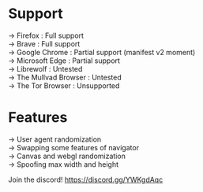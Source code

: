 # Support
-> Firefox : Full support      
-> Brave : Full support      
-> Google Chrome : Partial support (manifest v2 moment)      
-> Microsoft Edge : Partial support     
-> Librewolf : Untested      
-> The Mullvad Browser : Untested    
-> The Tor Browser : Unsupported     

# Features
-> User agent randomization     
-> Swapping some features of navigator      
-> Canvas and webgl randomization     
-> Spoofing max width and height

Join the discord! https://discord.gg/YWKgdAqc     
